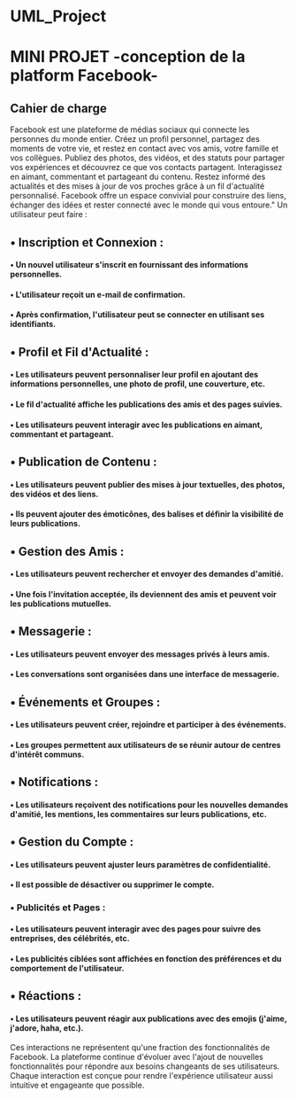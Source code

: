 # UML_Project
# MINI PROJET -conception de la platform Facebook-

## Cahier de charge
Facebook  est une plateforme de médias sociaux qui connecte les personnes du monde entier. Créez un profil personnel, partagez des moments de votre vie, et restez en contact avec vos amis, votre famille et vos collègues. Publiez des photos, des vidéos, et des statuts pour partager vos expériences et découvrez ce que vos contacts partagent. Interagissez en aimant, commentant et partageant du contenu. Restez informé des actualités et des mises à jour de vos proches grâce à un fil d'actualité personnalisé. Facebook offre un espace convivial pour construire des liens, échanger des idées et rester connecté avec le monde qui vous entoure."
Un utilisateur peut faire :  
## •	Inscription et Connexion :
#### •	Un nouvel utilisateur s'inscrit en fournissant des informations personnelles.
#### •	L'utilisateur reçoit un e-mail de confirmation.
#### •	Après confirmation, l'utilisateur peut se connecter en utilisant ses identifiants.
## •	Profil et Fil d'Actualité :
#### •	Les utilisateurs peuvent personnaliser leur profil en ajoutant des informations personnelles, une photo de profil, une couverture, etc.
#### •	Le fil d'actualité affiche les publications des amis et des pages suivies.
#### •	Les utilisateurs peuvent interagir avec les publications en aimant, commentant et partageant.
## •	Publication de Contenu :
#### •	Les utilisateurs peuvent publier des mises à jour textuelles, des photos, des vidéos et des liens.
#### •	Ils peuvent ajouter des émoticônes, des balises et définir la visibilité de leurs publications.
## •	Gestion des Amis :
#### •	Les utilisateurs peuvent rechercher et envoyer des demandes d'amitié.
#### •	Une fois l'invitation acceptée, ils deviennent des amis et peuvent voir les publications mutuelles.
## •	Messagerie :
#### •	Les utilisateurs peuvent envoyer des messages privés à leurs amis.
#### •	Les conversations sont organisées dans une interface de messagerie.
## •	Événements et Groupes :
#### •	Les utilisateurs peuvent créer, rejoindre et participer à des événements.
#### •	Les groupes permettent aux utilisateurs de se réunir autour de centres d'intérêt communs.
## •	Notifications :
#### •	Les utilisateurs reçoivent des notifications pour les nouvelles demandes d'amitié, les mentions, les commentaires sur leurs publications, etc.
## •	Gestion du Compte :
#### •	Les utilisateurs peuvent ajuster leurs paramètres de confidentialité.
#### •	Il est possible de désactiver ou supprimer le compte.
### •	Publicités et Pages :
#### •	Les utilisateurs peuvent interagir avec des pages pour suivre des entreprises, des célébrités, etc.
#### •	Les publicités ciblées sont affichées en fonction des préférences et du comportement de l'utilisateur.
## •	Réactions :
#### •	Les utilisateurs peuvent réagir aux publications avec des emojis (j'aime, j'adore, haha, etc.).

Ces interactions ne représentent qu'une fraction des fonctionnalités de Facebook. La plateforme continue d'évoluer avec l'ajout de nouvelles fonctionnalités pour répondre aux besoins changeants de ses utilisateurs. Chaque interaction est conçue pour rendre l'expérience utilisateur aussi intuitive et engageante que possible.
